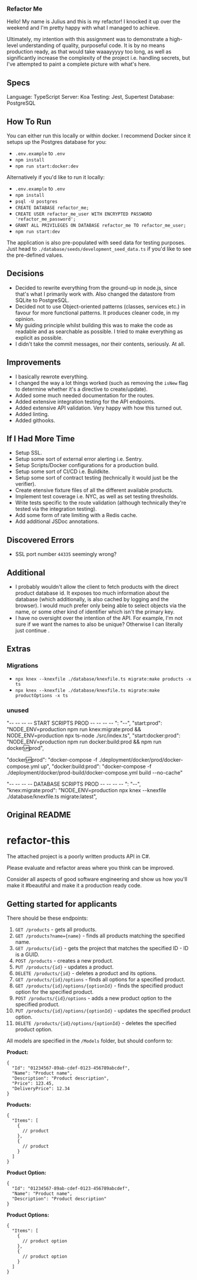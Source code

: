 ### Refactor Me

Hello! My name is Julius and this is my refactor! I knocked it up over the weekend and I'm pretty happy with what I managed to achieve.

Ultimately, my intention with this assignment was to demonstrate a high-level understanding of quality, purposeful code. It is by no means production ready, as that would take waaayyyyy too long, as well as significantly increase the complexity of the project i.e. handling secrets, but I've attempted to paint a complete picture with what's here.

## Specs

Language: TypeScript
Server: Koa
Testing: Jest, Supertest
Database: PostgreSQL

## How To Run

You can either run this locally or within docker. I recommend Docker since it setups up the Postgres database for you:

- `.env.example` to `.env`
- `npm install`
- `npm run start:docker:dev`

Alternatively if you'd like to run it locally:

- `.env.example` to `.env`
- `npm install`
- `psql -U postgres`
- `CREATE DATABASE refactor_me;`
- `CREATE USER refactor_me_user WITH ENCRYPTED PASSWORD 'refactor_me_password';`
- `GRANT ALL PRIVILEGES ON DATABASE refactor_me TO refactor_me_user;`
- `npm run start:dev`

The application is also pre-populated with seed data for testing purposes. Just head to `./database/seeds/development_seed_data.ts` if you'd like to see the pre-defined values.

## Decisions

- Decided to rewrite everything from the ground-up in node.js, since that's what I primarily work with. Also changed the datastore from SQLite to PostgreSQL.
- Decided not to use Object-oriented patterns (classes, services etc.) in favour for more functional patterns. It produces cleaner code, in my opinion.
- My guiding principle whilst building this was to make the code as readable and as searchable as possible. I tried to make everything as explicit as possible.
- I didn't take the commit messages, nor their contents, seriously. At all.

## Improvements

- I basically rewrote everything.
- I changed the way a lot things worked (such as removing the `isNew` flag to determine whether it's a directive to create/update).
- Added some much needed documentation for the routes.
- Added extensive integration testing for the API endpoints.
- Added extensive API validation. Very happy with how this turned out.
- Added linting.
- Added githooks.

## If I Had More Time

- Setup SSL.
- Setup some sort of external error alerting i.e. Sentry.
- Setup Scripts/Docker configurations for a production build.
- Setup some sort of CI/CD i.e. Buildkite.
- Setup some sort of contract testing (technically it would just be the verifier).
- Create etensive fixture files of all the different available products.
- Implement test coverage i.e. NYC, as well as set testing thresholds.
- Write tests specific to the route validation (although technically they're tested via the integration testing).
- Add some form of rate limiting with a Redis cache.
- Add additional JSDoc annotations.

## Discovered Errors

- SSL port number `44335` seemingly wrong?

## Additional

- I probably wouldn't allow the client to fetch products with the direct product database id. It exposes too much information about the database (which additionally, is also cached by logging and the browser). I would much prefer only being able to select objects via the name, or some other kind of identifier which isn't the primary key.
- I have no oversight over the intention of the API. For example, I'm not sure if we want the names to also be unique? Otherwise I can literally just continue .

## Extras

### Migrations

- `npx knex --knexfile ./database/knexfile.ts migrate:make products -x ts`
- `npx knex --knexfile ./database/knexfile.ts migrate:make productOptions -x ts`

### unused

"-- -- -- -- START SCRIPTS PROD -- -- -- -- ": "--",
"start:prod": "NODE_ENV=production npm run knex:migrate:prod && NODE_ENV=production npx ts-node ./src/index.ts",
"start:docker:prod": "NODE_ENV=production npm run docker:build:prod && npm run docker:up:prod",

"docker:up:prod": "docker-compose -f ./deployment/docker/prod/docker-compose.yml up",
"docker:build:prod": "docker-compose -f ./deployment/docker/prod-build/docker-compose.yml build --no-cache"

"-- -- -- -- DATABASE SCRIPTS PROD -- -- -- -- ": "--",
"knex:migrate:prod": "NODE_ENV=production npx knex --knexfile ./database/knexfile.ts migrate:latest",


## Original README

# refactor-this
The attached project is a poorly written products API in C#.

Please evaluate and refactor areas where you think can be improved.

Consider all aspects of good software engineering and show us how you'll make it #beautiful and make it a production ready code.

## Getting started for applicants

There should be these endpoints:

1. `GET /products` - gets all products.
2. `GET /products?name={name}` - finds all products matching the specified name.
3. `GET /products/{id}` - gets the project that matches the specified ID - ID is a GUID.
4. `POST /products` - creates a new product.
5. `PUT /products/{id}` - updates a product.
6. `DELETE /products/{id}` - deletes a product and its options.
7. `GET /products/{id}/options` - finds all options for a specified product.
8. `GET /products/{id}/options/{optionId}` - finds the specified product option for the specified product.
9. `POST /products/{id}/options` - adds a new product option to the specified product.
10. `PUT /products/{id}/options/{optionId}` - updates the specified product option.
11. `DELETE /products/{id}/options/{optionId}` - deletes the specified product option.

All models are specified in the `/Models` folder, but should conform to:

**Product:**
```
{
  "Id": "01234567-89ab-cdef-0123-456789abcdef",
  "Name": "Product name",
  "Description": "Product description",
  "Price": 123.45,
  "DeliveryPrice": 12.34
}
```

**Products:**
```
{
  "Items": [
    {
      // product
    },
    {
      // product
    }
  ]
}
```

**Product Option:**
```
{
  "Id": "01234567-89ab-cdef-0123-456789abcdef",
  "Name": "Product name",
  "Description": "Product description"
}
```

**Product Options:**
```
{
  "Items": [
    {
      // product option
    },
    {
      // product option
    }
  ]
}
```
